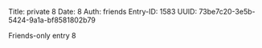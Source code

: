 Title: private 8
Date: 8
Auth: friends
Entry-ID: 1583
UUID: 73be7c20-3e5b-5424-9a1a-bf8581802b79

Friends-only entry 8
